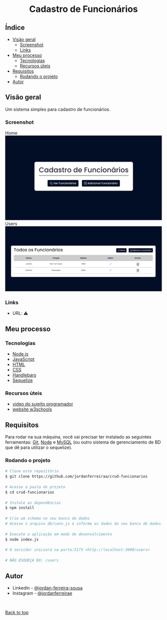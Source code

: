 <h1 align="center" id="title">Cadastro de Funcionários</h1>

## Índice

- [Visão geral](#visão-geral)
  - [Screenshot](#screenshot)
  - [Links](#links)
- [Meu processo](#meu-processo)
  - [Tecnologias](#tecnologias)
  - [Recursos úteis](#recursos-úteis)
- [Requisitos](#requisitos)
  - [Rodando o projeto](#rodando-o-projeto)
- [Autor](#autor)


## Visão geral
Um sistema simples para cadastro de funcionários.

### Screenshot
Home
![](./public/img/home.png)
Users
![](./public/img/users.png)

### Links
- URL: ⚠️


## Meu processo

### Tecnologias
- [Node.js](https://nodejs.org/en/)
- [JavaScript](https://developer.mozilla.org/pt-BR/docs/Web/JavaScript)
- [HTML](https://developer.mozilla.org/pt-BR/docs/Web/HTML)
- [CSS](https://developer.mozilla.org/pt-BR/docs/Web/CSS)
- [Handlebars](https://handlebarsjs.com/)
- [Sequelize](https://sequelize.org/)

###  Recursos úteis
- [ video do sujeito programador ](https://youtu.be/cFaihdXLy5A)
- [ website w3schools ](https://www.w3schools.com/)


## Requisitos

Para rodar na sua máquina, você vai precisar ter instalado as seguintes ferramentas: [Git](https://git-scm.com), [Node](https://nodejs.org/en/) e [MySQL](https://www.mysql.com/) (ou outro sistema de gerenciamento de BD que dê para utilizar o sequelize).

### Rodando o projeto

```bash
# Clone este repositório
$ git clone https://github.com/jordanferreiraa/crud-funcionarios

# Acesse a pasta do projeto
$ cd crud-funcionarios

# Instale as dependências
$ npm install

# Crie um schema no seu banco de dados
# Acesse o arquivo db/conn.js e informe os dados do seu banco de dados.

# Execute a aplicação em modo de desenvolvimento
$ node index.js

# O servidor iniciará na porta:5173 <http://localhost:3000/users>

# NÃO ESQUEÇA DO: /users
```

## Autor

- Linkedin - [ @jordan-ferreira-sousa ](https://www.linkedin.com/in/jordan-ferreira-sousa/)
- Instagram - [ @jordanferreirae ](https://www.instagram.com/jordanferreirae)

&#xa0;

<a href="#title">Back to top</a>